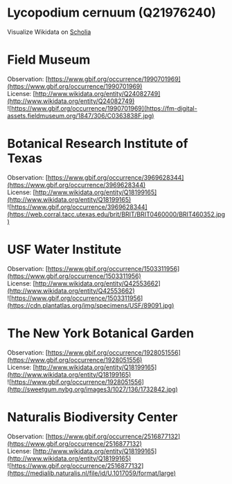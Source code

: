 
Lycopodium cernuum (Q21976240)
==============================
  
Visualize Wikidata on [Scholia](https://scholia.toolforge.org/taxon/Q21976240)
# Field Museum
  
Observation: [https://www.gbif.org/occurrence/1990701969](https://www.gbif.org/occurrence/1990701969)  
License: [http://www.wikidata.org/entity/Q24082749](http://www.wikidata.org/entity/Q24082749)  
![https://www.gbif.org/occurrence/1990701969](https://fm-digital-assets.fieldmuseum.org/1847/306/C0363838F.jpg)
# Botanical Research Institute of Texas
  
Observation: [https://www.gbif.org/occurrence/3969628344](https://www.gbif.org/occurrence/3969628344)  
License: [http://www.wikidata.org/entity/Q18199165](http://www.wikidata.org/entity/Q18199165)  
![https://www.gbif.org/occurrence/3969628344](https://web.corral.tacc.utexas.edu/brit/BRIT/BRIT0460000/BRIT460352.jpg)
# USF Water Institute
  
Observation: [https://www.gbif.org/occurrence/1503311956](https://www.gbif.org/occurrence/1503311956)  
License: [http://www.wikidata.org/entity/Q42553662](http://www.wikidata.org/entity/Q42553662)  
![https://www.gbif.org/occurrence/1503311956](https://cdn.plantatlas.org/img/specimens/USF/89091.jpg)
# The New York Botanical Garden
  
Observation: [https://www.gbif.org/occurrence/1928051556](https://www.gbif.org/occurrence/1928051556)  
License: [http://www.wikidata.org/entity/Q18199165](http://www.wikidata.org/entity/Q18199165)  
![https://www.gbif.org/occurrence/1928051556](http://sweetgum.nybg.org/images3/1027/136/1732842.jpg)
# Naturalis Biodiversity Center
  
Observation: [https://www.gbif.org/occurrence/2516877132](https://www.gbif.org/occurrence/2516877132)  
License: [http://www.wikidata.org/entity/Q18199165](http://www.wikidata.org/entity/Q18199165)  
![https://www.gbif.org/occurrence/2516877132](https://medialib.naturalis.nl/file/id/U.1017059/format/large)